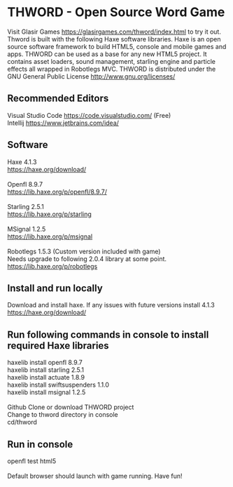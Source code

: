 # THWORD - Open Source Word Game
Visit Glasir Games https://glasirgames.com/thword/index.html to try it out.
Thword is built with the following Haxe software libraries. Haxe is an open source software framework to build HTML5, console and mobile games and apps. THWORD can be used as a base for any new HTML5 project. It contains asset loaders, sound management, starling engine and particle effects all wrapped in Robotlegs MVC. THWORD is distributed under the GNU General Public License http://www.gnu.org/licenses/

## Recommended Editors
Visual Studio Code https://code.visualstudio.com/ (Free) <br />
Intellij https://www.jetbrains.com/idea/ <br />

## Software
Haxe 4.1.3<br />
https://haxe.org/download/<br />
<br />
Openfl 8.9.7<br />
https://lib.haxe.org/p/openfl/8.9.7/<br />
<br />
Starling 2.5.1<br />
https://lib.haxe.org/p/starling<br />
<br />
MSignal 1.2.5<br />
https://lib.haxe.org/p/msignal<br />
<br />
Robotlegs 1.5.3 (Custom version included with game)<br />
Needs upgrade to following 2.0.4 library at some point.<br />
https://lib.haxe.org/p/robotlegs<br />

## Install and run locally
Download and install haxe. If any issues with future versions install 4.1.3<br />
https://haxe.org/download/<br />

## Run following commands in console to install required Haxe libraries
haxelib install openfl 8.9.7 <br />
haxelib install starling 2.5.1 <br />
haxelib install actuate 1.8.9 <br />
haxelib install swiftsuspenders 1.1.0 <br />
haxelib install msignal 1.2.5 <br />
<br />
Github Clone or download THWORD project<br />
Change to thword directory in console<br />
cd/thword<br />

## Run in console
openfl test html5<br />
<br />
Default browser should launch with game running. Have fun!